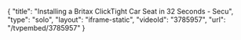 {
    "title": "Installing a Britax ClickTight Car Seat in 32 Seconds - Secu",
    "type": "solo",
    "layout": "iframe-static",
    "videoId": "3785957",
    "url": "\/tvpembed\/3785957"
}